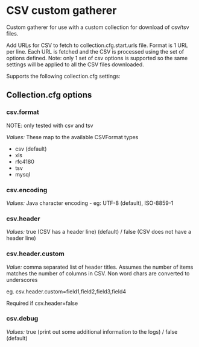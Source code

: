 # CSV custom gatherer

Custom gatherer for use with a custom collection for download of csv/tsv files.

Add URLs for CSV to fetch to collection.cfg.start.urls file.  Format is 1 URL per line.  Each URL is fetched and the CSV is processed using the set of options defined.  Note: only 1 set of csv options is supported so the same settings will be applied to all the CSV files downloaded.

Supports the following collection.cfg settings:

## Collection.cfg options

### csv.format 

NOTE: only tested with csv and tsv

*Values:* These map to the available CSVFormat types
* csv  (default) 
* xls
* rfc4180
* tsv
* mysql

### csv.encoding

*Values:* 
Java character encoding - eg: UTF-8  (default), ISO-8859-1  

### csv.header
*Values:* true (CSV has a header line) (default) / false (CSV does not have a header line)

### csv.header.custom

*Value:* comma separated list of header titles.  Assumes the number of items matches the number of columns in CSV.  Non word chars are converted to underscores

eg. csv.header.custom=field1,field2,field3,field4

Required if csv.header=false

### csv.debug

*Values:* true (print out some additional information to the logs) / false (default)
